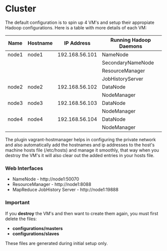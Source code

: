 # Cluster

The default configuration is to spin up 4 VM's  and setup their appropiate Hadoop configurations. Here is a table with more details of each VM:

| Name  | Hostname | IP Address     | Running Hadoop Daemons |
| ----- | -------- | -------------- | ---------------------- |
| node1 | node1    | 192.168.56.101 | NameNode               |
|       |          |                | SecondaryNameNode      |
|       |          |                | ResourceManager        |
|       |          |                | JobHistoryServer       |
| node2 | node2    | 192.168.56.102 | DataNode               |
|       |          |                | NodeManager            |
| node3 | node3    | 192.168.56.103 | DataNode               |
|       |          |                | NodeManager            |
| node4 | node4    | 192.168.56.104 | DataNode               |
|       |          |                | NodeManager            |



The plugin vagrant-hostmanager helps in configuring the private network and also automatically add the hostnames and ip addresses to the host's machine hosts file (/etc/hosts) and manage it smoothly, that way when you destroy the VM's it will also clear out the added entries in your hosts file.

### Web Interfaces

- NameNode - http://node1:50070
- ResourceManager - http://node1:8088
- MapReduce JobHistory Server - http://node1:19888

### Important

If you **destroy** the VM's and then want to create them again, you must first delete the files:

* **configurations/masters**
* **configurations/slaves**

These files are generated during initial setup only.